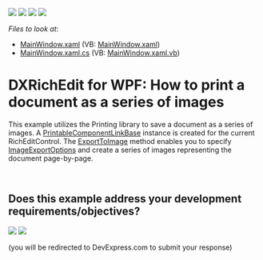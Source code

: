 <!-- default badges list -->
![](https://img.shields.io/endpoint?url=https://codecentral.devexpress.com/api/v1/VersionRange/128607093/21.1.5%2B)
[![](https://img.shields.io/badge/Open_in_DevExpress_Support_Center-FF7200?style=flat-square&logo=DevExpress&logoColor=white)](https://supportcenter.devexpress.com/ticket/details/E3835)
[![](https://img.shields.io/badge/📖_How_to_use_DevExpress_Examples-e9f6fc?style=flat-square)](https://docs.devexpress.com/GeneralInformation/403183)
[![](https://img.shields.io/badge/💬_Leave_Feedback-feecdd?style=flat-square)](#does-this-example-address-your-development-requirementsobjectives)
<!-- default badges end -->
<!-- default file list -->
*Files to look at*:

* [MainWindow.xaml](./CS/SaveAsImage/MainWindow.xaml) (VB: [MainWindow.xaml](./VB/SaveAsImage/MainWindow.xaml))
* [MainWindow.xaml.cs](./CS/SaveAsImage/MainWindow.xaml.cs) (VB: [MainWindow.xaml.vb](./VB/SaveAsImage/MainWindow.xaml.vb))
<!-- default file list end -->
# DXRichEdit for WPF: How to print a document as a series of images


<p>This example utilizes the Printing library to save a document as a series of images.  A <a href="http://documentation.devexpress.com/#CoreLibraries/clsDevExpressXtraPrintingLinksPrintableComponentLinkBasetopic"><u>PrintableComponentLinkBase</u></a> instance is created for the current RichEditControl. The <a href="http://documentation.devexpress.com/#CoreLibraries/DevExpressXtraPrintingLinkBase_ExportToImagetopic"><u>ExportToImage</u></a> method enables you to specify <a href="http://documentation.devexpress.com/#CoreLibraries/clsDevExpressXtraPrintingImageExportOptionstopic"><u>ImageExportOptions</u></a> and create a series of images representing the document page-by-page.</p>

<br/>


<!-- feedback -->
## Does this example address your development requirements/objectives?

[<img src="https://www.devexpress.com/support/examples/i/yes-button.svg"/>](https://www.devexpress.com/support/examples/survey.xml?utm_source=github&utm_campaign=dxrichedit-for-wpf-how-to-print-a-document-as-a-series-of-images&~~~was_helpful=yes) [<img src="https://www.devexpress.com/support/examples/i/no-button.svg"/>](https://www.devexpress.com/support/examples/survey.xml?utm_source=github&utm_campaign=dxrichedit-for-wpf-how-to-print-a-document-as-a-series-of-images&~~~was_helpful=no)

(you will be redirected to DevExpress.com to submit your response)
<!-- feedback end -->
